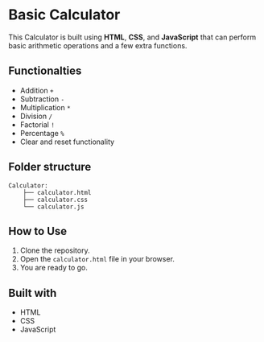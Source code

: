 # Basic Calculator

This Calculator is built using **HTML**, **CSS**, and **JavaScript** that can perform basic arithmetic operations and a few extra functions.

## Functionalties

- Addition `+`
- Subtraction `-`
- Multiplication `*`
- Division `/`
- Factorial `!`
- Percentage `%`
- Clear and reset functionality

## Folder structure

```
Calculator:
    ├── calculator.html
    ├── calculator.css
    └── calculator.js
```

## How to Use

1. Clone the repository.
2. Open the `calculator.html` file in your browser.
3. You are ready to go.

## Built with

- HTML
- CSS
- JavaScript
